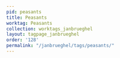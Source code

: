 ```yaml
---
pid: peasants
title: Peasants
worktag: Peasants
collection: worktags_janbrueghel
layout: tagpage_janbrueghel
order: '128'
permalink: "/janbrueghel/tags/peasants/"
---
```

